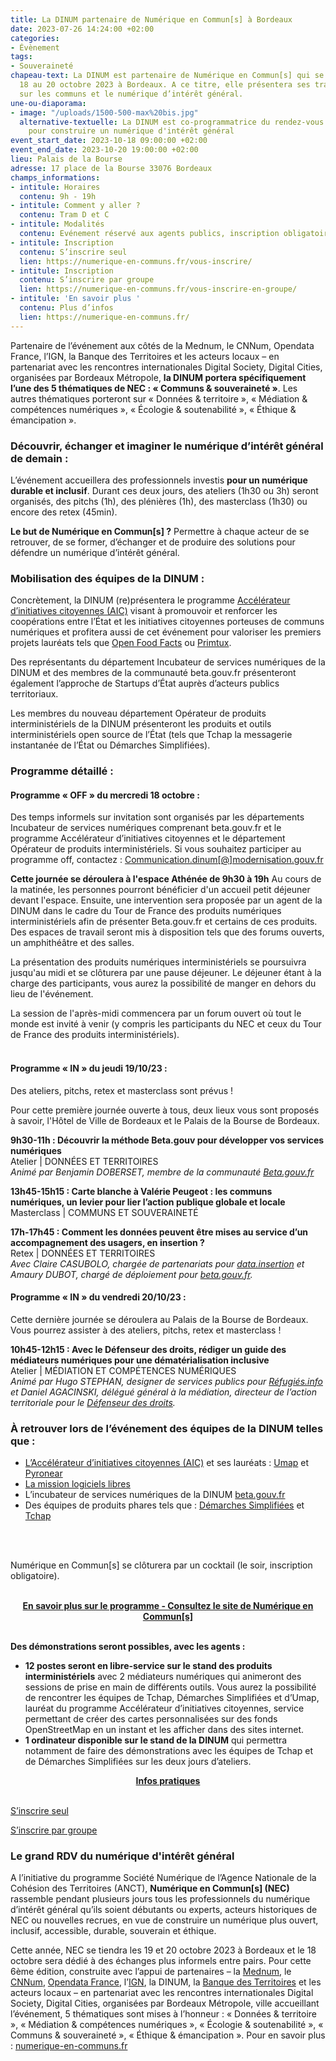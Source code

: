 ```yaml
---
title: La DINUM partenaire de Numérique en Commun[s] à Bordeaux
date: 2023-07-26 14:24:00 +02:00
categories:
- Évènement
tags:
- Souveraineté
chapeau-text: La DINUM est partenaire de Numérique en Commun[s] qui se tiendra du
  18 au 20 octobre 2023 à Bordeaux. A ce titre, elle présentera ses travaux portant
  sur les communs et le numérique d’intérêt général.
une-ou-diaporama:
- image: "/uploads/1500-500-max%20bis.jpg"
  alternative-textuelle: La DINUM est co-programmatrice du rendez-vous incontournable
    pour construire un numérique d'intérêt général
event_start_date: 2023-10-18 09:00:00 +02:00
event_end_date: 2023-10-20 19:00:00 +02:00
lieu: Palais de la Bourse
adresse: 17 place de la Bourse 33076 Bordeaux
champs_informations:
- intitule: Horaires
  contenu: 9h - 19h
- intitule: Comment y aller ?
  contenu: Tram D et C
- intitule: Modalités
  contenu: Evénement réservé aux agents publics, inscription obligatoire
- intitule: Inscription
  contenu: S’inscrire seul
  lien: https://numerique-en-communs.fr/vous-inscrire/
- intitule: Inscription
  contenu: S’inscrire par groupe
  lien: https://numerique-en-communs.fr/vous-inscrire-en-groupe/
- intitule: 'En savoir plus '
  contenu: Plus d’infos
  lien: https://numerique-en-communs.fr/
---
```


Partenaire de l’événement aux côtés de la Mednum, le CNNum, Opendata France, l’IGN, la Banque des Territoires et les acteurs locaux – en partenariat avec les rencontres internationales Digital Society, Digital Cities, organisées par Bordeaux Métropole, **la DINUM portera spécifiquement l’une des 5 thématiques de NEC : « Communs & souveraineté »**. Les autres thématiques porteront sur « Données & territoire », « Médiation & compétences numériques », « Écologie & soutenabilité », « Éthique & émancipation ».

### Découvrir, échanger et imaginer le numérique d’intérêt général de demain :

L’événement accueillera des professionnels investis **pour un numérique durable et inclusif**. Durant ces deux jours, des ateliers (1h30 ou 3h) seront organisés, des pitchs (1h), des plénières (1h), des masterclass (1h30) ou encore des retex (45min).

**Le but de Numérique en Commun[s] ?** Permettre à chaque acteur de se retrouver, de se former, d’échanger et de produire des solutions pour défendre un numérique d’intérêt général.

### Mobilisation des équipes de la DINUM : 

Concrètement, la DINUM (re)présentera le programme [Accélérateur d’initiatives citoyennes (AIC)](https://citoyens.transformation.gouv.fr/programme/) visant à promouvoir et renforcer les coopérations entre l’État et les initiatives citoyennes porteuses de communs numériques et profitera aussi de cet événement pour valoriser les premiers projets lauréats tels que [Open Food Facts](https://fr.openfoodfacts.org/) ou [Primtux](https://primtux.fr/). 

Des représentants du département Incubateur de services numériques de la DINUM et des membres de la communauté beta.gouv.fr présenteront également l’approche de Startups d’État auprès d’acteurs publics territoriaux. 

Les membres du nouveau département Opérateur de produits interministériels de la DINUM présenteront les produits et outils interministériels open source de l’État (tels que Tchap la messagerie instantanée de l’État ou Démarches Simplifiées). 

### Programme détaillé :
#### Programme « OFF » du mercredi 18 octobre :
Des temps informels sur invitation sont organisés par les départements Incubateur de services numériques comprenant beta.gouv.fr et le programme Accélérateur d’initiatives citoyennes et le département Opérateur de produits interministériels. Si vous souhaitez participer au programme off, contactez : [Communication.dinum[@]modernisation.gouv.fr](mailto:communication.dinum@modernisation.gouv.fr)

**Cette journée se déroulera à l'espace Athénée de 9h30 à 19h**
Au cours de la matinée, les personnes pourront bénéficier d'un accueil petit déjeuner devant l'espace. Ensuite, une intervention sera proposée par un agent de la DINUM dans le cadre du Tour de France des produits numériques interministériels afin de présenter Beta.gouv.fr et certains de ces produits. Des espaces de travail seront mis à disposition tels que des forums ouverts, un amphithéâtre et des salles.

La présentation des produits numériques interministériels se poursuivra jusqu'au midi et se clôturera par une pause déjeuner. Le déjeuner étant à la charge des participants, vous aurez la possibilité de manger en dehors du lieu de l'événement.
 
La session de l'après-midi commencera par un forum ouvert où tout le monde est invité à venir (y compris les participants du NEC et ceux du Tour de France des produits interministériels).
<br>
<br>

#### Programme « IN » du jeudi 19/10/23 :
Des ateliers, pitchs, retex et masterclass sont prévus !

Pour cette première journée ouverte à tous, deux lieux vous sont proposés à savoir, l'Hôtel de Ville de Bordeaux et le Palais de la Bourse de Bordeaux.

**9h30-11h : Découvrir la méthode Beta.gouv pour développer vos services numériques**
<br>Atelier | DONNÉES ET TERRITOIRES
<br>*Animé par Benjamin DOBERSET, membre de la communauté [Beta.gouv.fr](https://beta.gouv.fr/)*

**13h45-15h15 : Carte blanche à Valérie Peugeot : les communs numériques, un levier pour lier l’action publique globale et locale**
<br>Masterclass | COMMUNS ET SOUVERAINETÉ

**17h-17h45 : Comment les données peuvent être mises au service d’un accompagnement des usagers, en insertion ?**
<br>Retex | DONNÉES ET TERRITOIRES
<br>*Avec Claire CASUBOLO, chargée de partenariats pour [data.insertion](https://www.rdv-insertion.fr/) et Amaury DUBOT, chargé de déploiement pour [beta.gouv.fr](https://beta.gouv.fr/).*


#### Programme « IN » du vendredi 20/10/23 :
Cette dernière journée se déroulera au Palais de la Bourse de Bordeaux. Vous pourrez assister à des ateliers, pitchs, retex et masterclass !

**10h45-12h15 : Avec le Défenseur des droits, rédiger un guide des médiateurs numériques pour une dématérialisation inclusive**
<br>Atelier | MÉDIATION ET COMPÉTENCES NUMÉRIQUES
<br>*Animé par Hugo STEPHAN, designer de services publics pour [Réfugiés.info](https://refugies.info/fr) et Daniel AGACINSKI, délégué général à la médiation, directeur de l’action territoriale pour le [Défenseur des droits](https://www.defenseurdesdroits.fr/).*


### À retrouver lors de l’événement des équipes de la DINUM telles que :
* [L’Accélérateur d’initiatives citoyennes (AIC)](https://citoyens.transformation.gouv.fr/) et ses lauréats : [Umap](https://umap.openstreetmap.fr/en/) et [Pyronear](https://pyronear.org/) 
* [La mission logiciels libres](https://code.gouv.fr/fr/)
* L’incubateur de services numériques de la DINUM [beta.gouv.fr](https://beta.gouv.fr/)
* Des équipes de produits phares tels que : [Démarches Simplifiées](https://www.demarches-simplifiees.fr/) et [Tchap](https://tchap.beta.gouv.fr/?mtm_campaign=TchapWebConnectLogo)
<br>
<br>


Numérique en Commun[s] se clôturera par un cocktail (le soir, inscription obligatoire).
<br>
<br>

<div align="center"><a href="https://numerique-en-communs.fr/la-programmation/" class="button"><b>En savoir plus sur le programme - Consultez le site de Numérique en Commun[s]</b></a></div>
<br>

**Des démonstrations seront possibles, avec les agents :**
* **12 postes seront en libre-service sur le stand des produits interministériels** avec 2 médiateurs numériques qui animeront des sessions de prise en main de différents outils. Vous aurez la possibilité de rencontrer les équipes de Tchap, Démarches Simplifiées et d’Umap, lauréat du programme Accélérateur d’initiatives citoyennes, service permettant de créer des cartes personnalisées sur des fonds OpenStreetMap en un instant et les afficher dans des sites internet.
* **1 ordinateur disponible sur le stand de la DINUM** qui permettra notamment de faire des démonstrations avec les équipes de Tchap et de Démarches Simplifiées sur les deux jours d’ateliers.

<div align="center"><a href="https://numerique-en-communs.fr/infos-pratiques/" class="button"><b>Infos pratiques</b></a></div>
<br>

<div class="lien-important" style="margin-bottom:10px"> <p><a href="https://numerique-en-communs.fr/vous-inscrire/">S’inscrire seul</a></p> </div>

<div class="lien-important" style="margin-bottom:10px"> <p><a href="https://numerique-en-communs.fr/vous-inscrire-en-groupe/">S’inscrire par groupe</a></p> </div>

### Le grand RDV du numérique d'intérêt général
A l’initiative du programme Société Numérique de l’Agence Nationale de la Cohésion des Territoires (ANCT), **Numérique en Commun[s] (NEC)** rassemble pendant plusieurs jours tous les professionnels du numérique d’intérêt général qu’ils soient débutants ou experts, acteurs historiques de NEC ou nouvelles recrues, en vue de construire un numérique plus ouvert, inclusif, accessible, durable, souverain et éthique. 

Cette année, NEC se tiendra les 19 et 20 octobre 2023 à Bordeaux et le 18 octobre sera dédié à des échanges plus informels entre pairs. Pour cette 6ème édition, construite avec l’appui de partenaires – la [Mednum](https://lamednum.coop/notre-cooperative/), le [CNNum](https://cnnumerique.fr/), [Opendata France](https://www.opendatafrance.net/), l’[IGN](https://www.ign.fr/), la DINUM, la [Banque des Territoires](https://www.banquedesterritoires.fr/) et les acteurs locaux – en partenariat avec les rencontres internationales Digital Society, Digital Cities, organisées par Bordeaux Métropole, ville accueillant l’événement, 5 thématiques sont mises à l’honneur : « Données & territoire », « Médiation & compétences numériques », « Écologie & soutenabilité », « Communs & souveraineté », « Éthique & émancipation ». Pour en savoir plus : [numerique-en-communs.fr](https://numerique-en-communs.fr/)